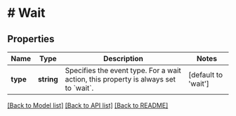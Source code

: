 # # Wait

## Properties

Name | Type | Description | Notes
------------ | ------------- | ------------- | -------------
**type** | **string** | Specifies the event type. For a wait action, this property is  always set to &#x60;wait&#x60;. | [default to 'wait']

[[Back to Model list]](../../README.md#models) [[Back to API list]](../../README.md#endpoints) [[Back to README]](../../README.md)

